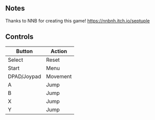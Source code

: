## Notes

Thanks to NNB for creating this game! https://nnbnh.itch.io/septuple

## Controls

| Button | Action |
|--|--| 
|Select| Reset|
|Start| Menu|
|DPAD/Joypad| Movement|
|A| Jump|
|B| Jump|
|X| Jump|
|Y| Jump|




